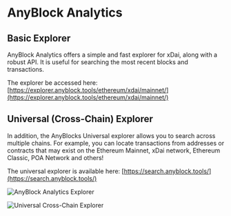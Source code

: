 # AnyBlock Analytics

## Basic Explorer

AnyBlock Analytics offers a simple and fast explorer for xDai, along with a robust API. It is useful for searching the most recent blocks and transactions.

The explorer be accessed here: [https://explorer.anyblock.tools/ethereum/xdai/mainnet/](https://explorer.anyblock.tools/ethereum/xdai/mainnet/)

## Universal \(Cross-Chain\) Explorer

In addition, the AnyBlocks Universal explorer allows you to search across multiple chains. For example, you can locate transactions from addresses or contracts that may exist on the Ethereum Mainnet, xDai network, Ethereum Classic, POA Network and others!

The universal explorer is available here: [https://search.anyblock.tools/](https://search.anyblock.tools/)

![AnyBlock Analytics Explorer](../../.gitbook/assets/anyblock.png)

![Universal Cross-Chain Explorer](../../.gitbook/assets/universal_explorer.png)

